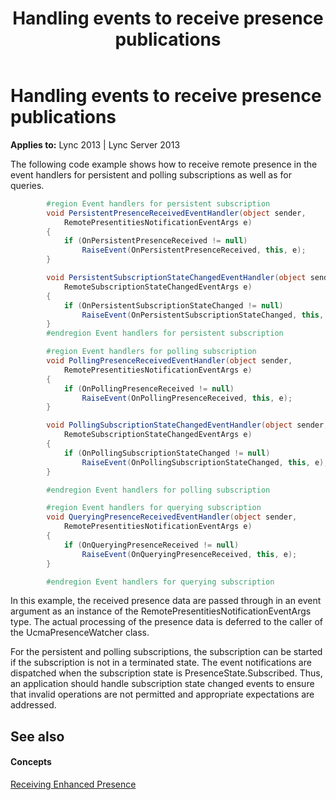 ﻿---
title: Handling events to receive presence publications
TOCTitle: Handling events to receive presence publications
ms:assetid: a4484575-6a10-4952-bef0-fd86ca53d1f7
ms:mtpsurl: https://msdn.microsoft.com/en-us/library/Dn454654(v=office.15)
ms:contentKeyID: 57092907
ms.date: 07/24/2014
mtps_version: v=office.15
dev_langs:
- csharp
---

# Handling events to receive presence publications


**Applies to:** Lync 2013 | Lync Server 2013

The following code example shows how to receive remote presence in the event handlers for persistent and polling subscriptions as well as for queries.

``` csharp
        #region Event handlers for persistent subscription 
        void PersistentPresenceReceivedEventHandler(object sender,
            RemotePresentitiesNotificationEventArgs e)
        {
            if (OnPersistentPresenceReceived != null)
                RaiseEvent(OnPersistentPresenceReceived, this, e);
        }

        void PersistentSubscriptionStateChangedEventHandler(object sender,
            RemoteSubscriptionStateChangedEventArgs e)
        {
            if (OnPersistentSubscriptionStateChanged != null)
                RaiseEvent(OnPersistentSubscriptionStateChanged, this, e);
        }
        #endregion Event handlers for persistent subscription

        #region Event handlers for polling subscription
        void PollingPresenceReceivedEventHandler(object sender,
            RemotePresentitiesNotificationEventArgs e)
        {
            if (OnPollingPresenceReceived != null)
                RaiseEvent(OnPollingPresenceReceived, this, e);
        }

        void PollingSubscriptionStateChangedEventHandler(object sender,
            RemoteSubscriptionStateChangedEventArgs e)
        {
            if (OnPollingSubscriptionStateChanged != null)
                RaiseEvent(OnPollingSubscriptionStateChanged, this, e);
        }

        #endregion Event handlers for polling subscription

        #region Event handlers for querying subscription
        void QueryingPresenceReceivedEventHandler(object sender,
            RemotePresentitiesNotificationEventArgs e)
        {
            if (OnQueryingPresenceReceived != null)
                RaiseEvent(OnQueryingPresenceReceived, this, e);
        }

        #endregion Event handlers for querying subscription

```

In this example, the received presence data are passed through in an event argument as an instance of the RemotePresentitiesNotificationEventArgs type. The actual processing of the presence data is deferred to the caller of the UcmaPresenceWatcher class.

For the persistent and polling subscriptions, the subscription can be started if the subscription is not in a terminated state. The event notifications are dispatched when the subscription state is PresenceState.Subscribed. Thus, an application should handle subscription state changed events to ensure that invalid operations are not permitted and appropriate expectations are addressed.

## See also

#### Concepts

[Receiving Enhanced Presence](receiving-enhanced-presence.md)


